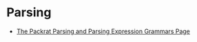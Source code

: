 # Parsing

- [The Packrat Parsing and Parsing Expression Grammars Page](https://bford.info/packrat/)